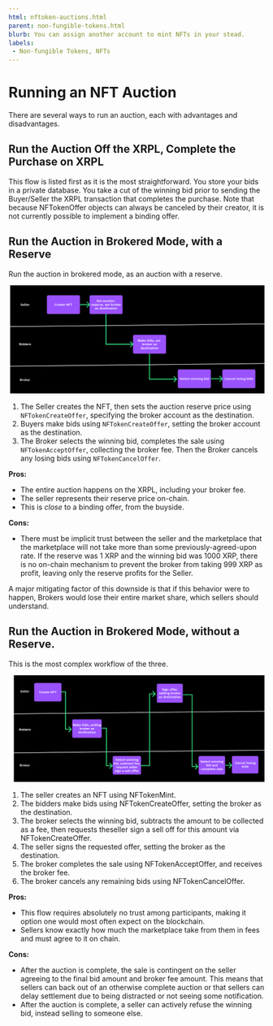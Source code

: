 ```yaml
---
html: nftoken-auctions.html
parent: non-fungible-tokens.html
blurb: You can assign another account to mint NFTs in your stead.
labels:
 - Non-fungible Tokens, NFTs
---
```


# Running an NFT Auction

There are several ways to run an auction, each with advantages and disadvantages.

## Run the Auction Off the XRPL, Complete the Purchase on XRPL

This flow is listed first as it is the most straightforward. You store your bids in a private database. You take a cut of the winning bid prior to sending the Buyer/Seller the XRPL transaction that completes the purchase. Note that because NFTokenOffer objects can always be canceled by their creator, it is not currently possible to implement a binding offer.

## Run the Auction in Brokered Mode, with a Reserve

Run the auction in brokered mode, as an auction with a reserve.

![Auction in Brokered Mode with a Reserve](img/nft-auction1.png "Auction in Brokered Mode with a Reserve")

1. The Seller creates the NFT, then sets the auction reserve price using `NFTokenCreateOffer`, specifying the broker account as the destination.
1. Buyers make bids using `NFTokenCreateOffer`, setting the broker account as the destination.
1. The Broker selects the winning bid, completes the sale using `NFTokenAcceptOffer`, collecting the broker fee. Then the Broker cancels any losing bids using `NFTokenCancelOffer`.

**Pros:**

- The entire auction happens on the XRPL, including your broker fee.
- The seller represents their reserve price on-chain.
- This is _close_ to a binding offer, from the buyside.

**Cons:**

- There must be implicit trust between the seller and the marketplace that the marketplace will not take more than some previously-agreed-upon rate. If the reserve was 1 XRP and the winning bid was 1000 XRP, there is no on-chain mechanism to prevent the broker from taking 999 XRP as profit, leaving only the reserve profits for the Seller.

A major mitigating factor of this downside is that if this behavior were to happen, Brokers would lose their entire market share, which sellers should understand.

## Run the Auction in Brokered Mode, without a Reserve. 

This is the most complex workflow of the three.

![Auction in Brokered Mode without a Reserve](img/nft-auction2.png "Auction in Brokered Mode without a Reserve")

1. The seller creates an NFT using NFTokenMint.
1. The bidders make bids using NFTokenCreateOffer, setting the broker as the destination.
1. The broker selects the winning bid, subtracts the amount to be collected as a fee, then requests theseller sign a sell off for this amount via NFTokenCreateOffer.
1. The seller signs the requested offer, setting the broker as the destination.
1. The broker completes the sale using NFTokenAcceptOffer, and receives the broker fee.
1. The broker cancels any remaining bids using NFTokenCancelOffer.

**Pros:**

- This flow requires absolutely no trust among participants, making it option one would most often expect on the blockchain.
- Sellers know exactly how much the marketplace take from them in fees and must agree to it on chain.

**Cons:**

- After the auction is complete, the sale is contingent on the seller agreeing to the final bid amount and broker fee amount. This means that sellers can back out of an otherwise complete auction or that sellers can delay settlement due to being distracted or not seeing some notification.
- After the auction is complete, a seller can actively refuse the winning bid, instead selling to someone else.
